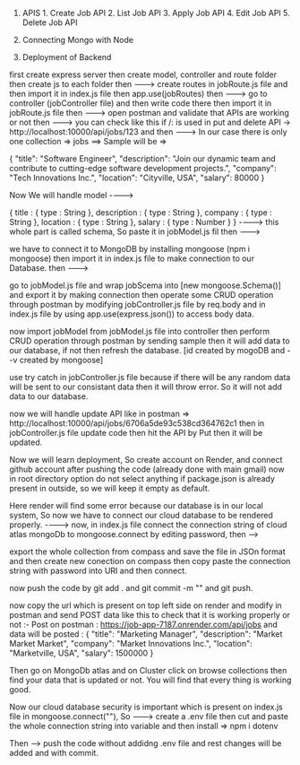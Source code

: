 1. APIS
        1. Create Job API
        2. List Job API
        3. Apply Job API
        4. Edit Job API
        5. Delete Job API 

2. Connecting Mongo with Node
3. Deployment of Backend


first create express server then create model, controller and route folder then create js to each folder then --->
create routes in jobRoute.js file and then import it in index.js file then app.use(jobRoutes) then --->
go to controller (jobController file) and then write code there then import it in jobRoute.js file then --->
open postman and validate that APIs are working or not then --->
you can check like this if /: is used in put and delete API -> http://localhost:10000/api/jobs/123 and then --->
In our case there is only one collection => jobs ==> Sample will be =>

{
  "title": "Software Engineer",
  "description": "Join our dynamic team and contribute to cutting-edge software development projects.",
  "company": "Tech Innovations Inc.",
  "location": "Cityville, USA",
  "salary": 80000
}

Now We will handle model ---->

{
    title : {
        type : String
    },
    description : {
        type : String
    },
    company : {
        type : String
    },
    location : {
        type : String
    },
    salary : {
        type : Number
    }
} ----> this whole part is called schema, So paste it in jobModel.js fil then --->

we have to connect it to MongoDB by installing mongoose (npm i mongoose) then import it in index.js file to make connection to our Database. then --->

go to jobModel.js file and wrap jobScema into [new mongoose.Schema()] and export it by making connection then operate some CRUD operation through postman by modifying jobController.js file by req.body and in index.js file by using app.use(express.json()) to access body data.

now import jobModel from jobModel.js file into controller then perform CRUD operation through postman by sending sample then it will add data to our database, if not then refresh the database. [id created by mogoDB and --v created by mongoose]

use try catch in jobController.js file because if there will be any random data will be sent to our consistant data then it will throw error. So it will not add data to our database.

now we will handle update API like in postman => http://localhost:10000/api/jobs/6706a5de93c538cd364762c1 then in jobController.js file update code then hit the API by Put then it will be updated.

Now we will learn deployment, So create account on Render, and connect github account after pushing the code (already done with main gmail) now in root directory option do not select anything if package.json is already present in outside, so we will keep it empty as default.

Here render will find some error because our database is in our local system, So now we have to connect our cloud database to be rendered properly. ----> now, in index.js file connect the connection string of cloud atlas mongoDb to mongoose.connect by editing password, then -->

export the whole collection from compass and save the file in JSOn format and then create new conection on compass then copy paste the connection string with password into URI and then connect.

now push the code by git add . and git commit -m "" and git push.

now copy the url which is present on top left side on render and modify in postman and send POST data like this to check that it is working properly or not :-  Post on postman : https://job-app-7187.onrender.com/api/jobs
and data will be posted : {
                            "title": "Marketing Manager",
                            "description": "Market Market Market",
                            "company": "Market Innovations Inc.",
                            "location": "Marketville, USA",
                            "salary": 1500000
                          }

Then go on MongoDb atlas and on Cluster click on browse collections then find your data that is updated or not. You will find that every thing is working good.
                     
Now our cloud database security is important which is present on index.js file in mongoose.connect(""), So --->
create a .env file then cut and paste the whole connection string into variable and then install => npm i dotenv

Then --> push the code without addidng .env file and rest changes will be added and with commit.